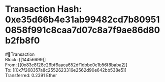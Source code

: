 
Transaction Hash: 0xe35d66b4e31ab99482cd7b809510858f991c8caa7d07c8a7f9ae86d80b2fb8f0
====================================================================================
  
#💸Transaction  
Block: [[14456699]]  
From: [[0x83c8f28c26bf6aaca652df1dbbe0e1b56f8baba2]]  
To: [[0x7f268357a8c2552623316e2562d90e642bb538e5]]  
Transferred: 0.2391 Ether